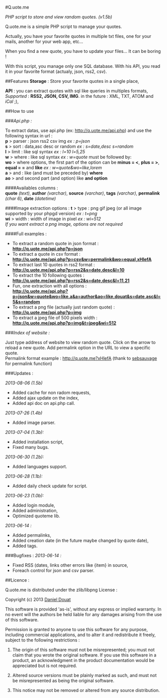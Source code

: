 #Q.uote.me

*PHP script to store and view random quotes. (v1.5b)*

Q.uote.me is a simple PHP script to manage your quotes.

Actually, you have your favorite quotes in multiple txt files, one for your mails, another for your web app, etc...

When you find a new quote, you have to update your files... It can be boring !

With this script, you manage only one SQL database. With his API, you read it in your favorite format (actualy, json, rss2, csv).

##Features
**Storage** : Store your favorite quotes in a single place,  

**API** : you can extract quotes with sql like queries in multiples formats,  
_Supported_ : **RSS2, JSON, CSV, IMG**. in the future : XML, TXT, ATOM and _iCal_ ;),  

##How to use

###_Api.php :_

To extract datas, use api.php (ex: http://q.uote.me/api.php) and use the following syntax in url :  
**p** > parser : json rss2 csv img _ex : p=json_  
**s** > sort : data,asc desc or random _ex : s=date,desc s=random_  
**l** > limit : like sql syntax _ex : l=10 l=5,25_  
**w** > where : like sql syntax _ex : w=quote_ must be followed by:  
**wo** > where options, the first part of the option can be **minus = <**, **plus = >**, **equal = =** and **like** _ex : w=quote&wo=like,lorem_  
**a** > and : like (and must be preceded by) **where**  
**ao** > and second part (and option) like **and option**

####Availables columns :  
**quote** _(text)_, **author** _(varchar)_, **source** _(varchar)_, **tags** _(varchar)_, **permalink** _(char 6)_, **date** _(datetime)_

####Image extraction options :
**t** > type : png gif jpeg (or all image supported by your phpgd version) _ex : t=png_  
**wi** > width : width of image in pixel _ex : wi=512_  
_If you want extract a png image, options are not required_  

####Full examples :  

- To extract a random quote in json format :  
**http://q.uote.me/api.php?p=json**
- To extract a quote in csv format :  
**http://q.uote.me/api.php?p=csv&w=permalink&wo=equal,xHlefA**
- To extract last 10 quotes in rss2 format :  
**http://q.uote.me/api.php?p=rss2&s=date,desc&l=10**
- To extract the 10 following quotes :  
**http://q.uote.me/api.php?p=rss2&s=date,desc&l=11,21**
- Fun, one extraction with all options :  
**http://q.uote.me/api.php?p=json&w=quote&wo=like,a&a=author&ao=like,douat&s=date,asc&l=5&s=random**
- To extract a png file (actually just random quote) :  
**http://q.uote.me/api.php?p=img**  
- To extract a jpeg file of 500 pixels width :  
**http://q.uote.me/api.php?p=img&t=jpeg&wi=512**  

###_Index of website :_

Just type address of website to view random quote. Click on the arrow to reload a new quote. Add permalink option in the URL to view a specific quote.  
Permalink format example : http://q.uote.me?xHlefA (thank to [sebsauvage](https://github.com/sebsauvage/Shaarli) for permalink function)

###Updates :

_2013-08-06 (1.5b)_
- Added cache for non radom requests,
- Added ajax update on the index,
- Added api doc on api.php call.

_2013-07-26 (1.4b)_
- Added image parser.

_2013-07-04 (1.3b):_
- Added installation script,
- Fixed many bugs.

_2013-06-30 (1.2b):_
- Added languages support.

_2013-06-28 (1.1b):_
- Added daily check update for script.

_2013-06-23 (1.0b):_
- Added login module,
- Added administration,
- Optimized quoteme lib.

_2013-06-14 :_
- Added permalinks,
- Added creation date (in the future maybe changed by quote date),
- Added tags.

###Bugfixes :
_2013-06-14 :_
- Fixed RSS (dates, links other errors like {item} in source,
- Foreach control for json and csv parser.

##Licence :

Q.uote.me is distributed under the zlib/libpng License :  

Copyright (c) 2013 [Daniel Douat](http://daniel.gorgones.net)  

This software is provided 'as-is', without any express or implied warranty. In no event will the authors be held liable for any damages arising from the use of this software.  

Permission is granted to anyone to use this software for any purpose, including commercial applications, and to alter it and redistribute it freely, subject to the following restrictions :  

1. The origin of this software must not be misrepresented; you must not claim that you wrote the original software. If you use this software in a product, an acknowledgment in the product documentation would be appreciated but is not required.  

2. Altered source versions must be plainly marked as such, and must not be misrepresented as being the original software.  

3. This notice may not be removed or altered from any source distribution.
